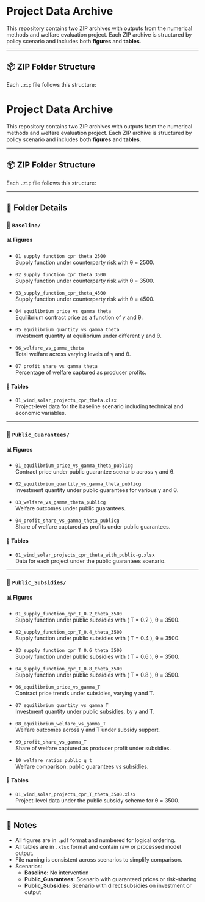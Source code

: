 # Project Data Archive

This repository contains two ZIP archives with outputs from the numerical methods and welfare evaluation project. Each ZIP archive is structured by policy scenario and includes both **figures** and **tables**.

---

## 📦 ZIP Folder Structure

Each `.zip` file follows this structure:

# Project Data Archive

This repository contains two ZIP archives with outputs from the numerical methods and welfare evaluation project. Each ZIP archive is structured by policy scenario and includes both **figures** and **tables**.

---

## 📦 ZIP Folder Structure

Each `.zip` file follows this structure:


---

## 📁 Folder Details

### 🔹 `Baseline/`

#### 📊 Figures

- `01_supply_function_cpr_theta_2500`  
  Supply function under counterparty risk with θ = 2500.

- `02_supply_function_cpr_theta_3500`  
  Supply function under counterparty risk with θ = 3500.

- `03_supply_function_cpr_theta_4500`  
  Supply function under counterparty risk with θ = 4500.

- `04_equilibrium_price_vs_gamma_theta`  
  Equilibrium contract price as a function of γ and θ.

- `05_equilibrium_quantity_vs_gamma_theta`  
  Investment quantity at equilibrium under different γ and θ.

- `06_welfare_vs_gamma_theta`  
  Total welfare across varying levels of γ and θ.

- `07_profit_share_vs_gamma_theta`  
  Percentage of welfare captured as producer profits.

#### 📄 Tables

- `01_wind_solar_projects_cpr_theta.xlsx`  
  Project-level data for the baseline scenario including technical and economic variables.

---

### 🔹 `Public_Guarantees/`

#### 📊 Figures

- `01_equilibrium_price_vs_gamma_theta_publicg`  
  Contract price under public guarantee scenario across γ and θ.

- `02_equilibrium_quantity_vs_gamma_theta_publicg`  
  Investment quantity under public guarantees for various γ and θ.

- `03_welfare_vs_gamma_theta_publicg`  
  Welfare outcomes under public guarantees.

- `04_profit_share_vs_gamma_theta_publicg`  
  Share of welfare captured as profits under public guarantees.

#### 📄 Tables

- `01_wind_solar_projects_cpr_theta_with_public-g.xlsx`  
  Data for each project under the public guarantees scenario.

---

### 🔹 `Public_Subsidies/`

#### 📊 Figures

- `01_supply_function_cpr_T_0.2_theta_3500`  
  Supply function under public subsidies with \( T = 0.2 \), θ = 3500.

- `02_supply_function_cpr_T_0.4_theta_3500`  
  Supply function under public subsidies with \( T = 0.4 \), θ = 3500.

- `03_supply_function_cpr_T_0.6_theta_3500`  
  Supply function under public subsidies with \( T = 0.6 \), θ = 3500.

- `04_supply_function_cpr_T_0.8_theta_3500`  
  Supply function under public subsidies with \( T = 0.8 \), θ = 3500.

- `06_equilibrium_price_vs_gamma_T`  
  Contract price trends under subsidies, varying γ and T.

- `07_equilibrium_quantity_vs_gamma_T`  
  Investment quantity under public subsidies, by γ and T.

- `08_equilibrium_welfare_vs_gamma_T`  
  Welfare outcomes across γ and T under subsidy support.

- `09_profit_share_vs_gamma_T`  
  Share of welfare captured as producer profit under subsidies.

- `10_welfare_ratios_public_g_t`  
  Welfare comparison: public guarantees vs subsidies.

#### 📄 Tables

- `01_wind_solar_projects_cpr_T_theta_3500.xlsx`  
  Project-level data under the public subsidy scheme for θ = 3500.

---

## 🔖 Notes

- All figures are in `.pdf` format and numbered for logical ordering.
- All tables are in `.xlsx` format and contain raw or processed model output.
- File naming is consistent across scenarios to simplify comparison.
- Scenarios:
  - **Baseline:** No intervention
  - **Public_Guarantees:** Scenario with guaranteed prices or risk-sharing
  - **Public_Subsidies:** Scenario with direct subsidies on investment or output
